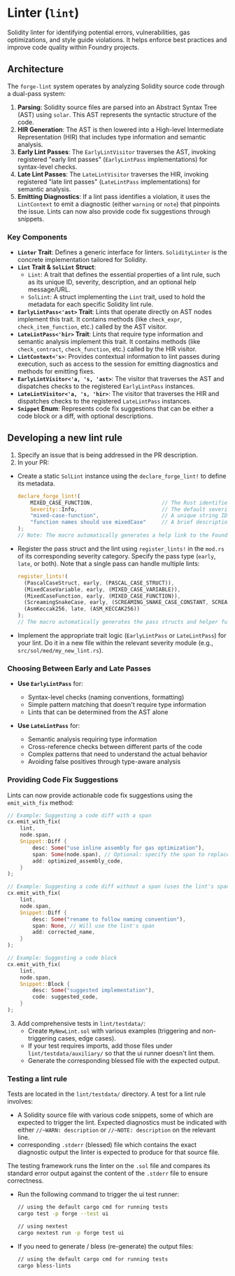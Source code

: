 # Linter (`lint`)

Solidity linter for identifying potential errors, vulnerabilities, gas optimizations, and style guide violations.
It helps enforce best practices and improve code quality within Foundry projects.

## Architecture

The `forge-lint` system operates by analyzing Solidity source code through a dual-pass system:

1. **Parsing**: Solidity source files are parsed into an Abstract Syntax Tree (AST) using `solar`. This AST represents the syntactic structure of the code.
2. **HIR Generation**: The AST is then lowered into a High-level Intermediate Representation (HIR) that includes type information and semantic analysis.
3. **Early Lint Passes**: The `EarlyLintVisitor` traverses the AST, invoking registered "early lint passes" (`EarlyLintPass` implementations) for syntax-level checks.
4. **Late Lint Passes**: The `LateLintVisitor` traverses the HIR, invoking registered "late lint passes" (`LateLintPass` implementations) for semantic analysis.
5. **Emitting Diagnostics**: If a lint pass identifies a violation, it uses the `LintContext` to emit a diagnostic (either `warning` or `note`) that pinpoints the issue. Lints can now also provide code fix suggestions through snippets.

### Key Components

- **`Linter` Trait**: Defines a generic interface for linters. `SolidityLinter` is the concrete implementation tailored for Solidity.
- **`Lint` Trait & `SolLint` Struct**:
  - `Lint`: A trait that defines the essential properties of a lint rule, such as its unique ID, severity, description, and an optional help message/URL.
  - `SolLint`: A struct implementing the `Lint` trait, used to hold the metadata for each specific Solidity lint rule.
- **`EarlyLintPass<'ast>` Trait**: Lints that operate directly on AST nodes implement this trait. It contains methods (like `check_expr`, `check_item_function`, etc.) called by the AST visitor.
- **`LateLintPass<'hir>` Trait**: Lints that require type information and semantic analysis implement this trait. It contains methods (like `check_contract`, `check_function`, etc.) called by the HIR visitor.
- **`LintContext<'s>`**: Provides contextual information to lint passes during execution, such as access to the session for emitting diagnostics and methods for emitting fixes.
- **`EarlyLintVisitor<'a, 's, 'ast>`**: The visitor that traverses the AST and dispatches checks to the registered `EarlyLintPass` instances.
- **`LateLintVisitor<'a, 's, 'hir>`**: The visitor that traverses the HIR and dispatches checks to the registered `LateLintPass` instances.
- **`Snippet` Enum**: Represents code fix suggestions that can be either a code block or a diff, with optional descriptions.

## Developing a new lint rule

1. Specify an issue that is being addressed in the PR description.
2. In your PR:

- Create a static `SolLint` instance using the `declare_forge_lint!` to define its metadata.
  ```rust
  declare_forge_lint!(
      MIXED_CASE_FUNCTION,                      // The Rust identifier for this SolLint static
      Severity::Info,                           // The default severity of the lint
      "mixed-case-function",                    // A unique string ID for configuration/CLI
      "function names should use mixedCase"     // A brief description
  );
  // Note: The macro automatically generates a help link to the Foundry book
  ```

- Register the pass struct and the lint using `register_lints!` in the `mod.rs` of its corresponding severity category. Specify the pass type (`early`, `late`, or both). Note that a single pass can handle multiple lints:
  ```rust
  register_lints!(
    (PascalCaseStruct, early, (PASCAL_CASE_STRUCT)),
    (MixedCaseVariable, early, (MIXED_CASE_VARIABLE)),
    (MixedCaseFunction, early, (MIXED_CASE_FUNCTION)),
    (ScreamingSnakeCase, early, (SCREAMING_SNAKE_CASE_CONSTANT, SCREAMING_SNAKE_CASE_IMMUTABLE)),
    (AsmKeccak256, late, (ASM_KECCAK256))
  );
  // The macro automatically generates the pass structs and helper functions
  ```

- Implement the appropriate trait logic (`EarlyLintPass` or `LateLintPass`) for your lint. Do it in a new file within the relevant severity module (e.g., `src/sol/med/my_new_lint.rs`).

### Choosing Between Early and Late Passes

- **Use `EarlyLintPass`** for:
  - Syntax-level checks (naming conventions, formatting)
  - Simple pattern matching that doesn't require type information
  - Lints that can be determined from the AST alone

- **Use `LateLintPass`** for:
  - Semantic analysis requiring type information
  - Cross-reference checks between different parts of the code
  - Complex patterns that need to understand the actual behavior
  - Avoiding false positives through type-aware analysis

### Providing Code Fix Suggestions

Lints can now provide actionable code fix suggestions using the `emit_with_fix` method:

```rust
// Example: Suggesting a code diff with a span
cx.emit_with_fix(
    lint,
    node.span,
    Snippet::Diff {
        desc: Some("use inline assembly for gas optimization"),
        span: Some(node.span), // Optional: specify the span to replace
        add: optimized_assembly_code,
    }
);

// Example: Suggesting a code diff without a span (uses the lint's span)
cx.emit_with_fix(
    lint,
    node.span,
    Snippet::Diff {
        desc: Some("rename to follow naming convention"),
        span: None, // Will use the lint's span
        add: corrected_name,
    }
);

// Example: Suggesting a code block
cx.emit_with_fix(
    lint,
    node.span,
    Snippet::Block {
        desc: Some("suggested implementation"),
        code: suggested_code,
    }
);
```

3. Add comprehensive tests in `lint/testdata/`:
   - Create `MyNewLint.sol` with various examples (triggering and non-triggering cases, edge cases).
   - If your test requires imports, add those files under `lint/testdata/auxiliary/` so that the ui runner doesn't lint them.
   - Generate the corresponding blessed file with the expected output.

### Testing a lint rule

Tests are located in the `lint/testdata/` directory. A test for a lint rule involves:

- A Solidity source file with various code snippets, some of which are expected to trigger the lint. Expected diagnostics must be indicated with either `//~WARN: description` or `//~NOTE: description` on the relevant line.
- corresponding `.stderr` (blessed) file which contains the exact diagnostic output the linter is expected to produce for that source file.

The testing framework runs the linter on the `.sol` file and compares its standard error output against the content of the `.stderr` file to ensure correctness.

- Run the following command to trigger the ui test runner:
  ```sh
  // using the default cargo cmd for running tests
  cargo test -p forge --test ui

  // using nextest
  cargo nextest run -p forge test ui
  ```

- If you need to generate / bless (re-generate) the output files:
  ```sh
  // using the default cargo cmd for running tests
  cargo bless-lints
  ```
